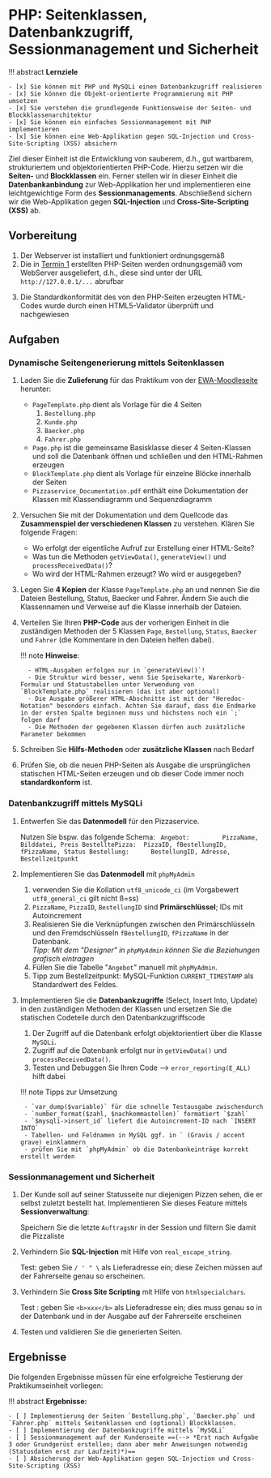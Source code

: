 # PHP: Seitenklassen, Datenbankzugriff, Sessionmanagement und Sicherheit

!!! abstract
    **Lernziele**

    - [x] Sie können mit PHP und MySQLi einen Datenbankzugriff realisieren
    - [x] Sie können die Objekt-orientierte Programmierung mit PHP umsetzen
    - [x] Sie verstehen die grundlegende Funktionsweise der Seiten- und Blockklassenarchitektur
    - [x] Sie können ein einfaches Sessionmanagement mit PHP implementieren
    - [x] Sie können eine Web-Applikation gegen SQL-Injection und Cross-Site-Scripting (XSS) absichern

Ziel dieser Einheit ist die Entwicklung von sauberem, d.h., gut wartbarem,  strukturiertem und objektorientierten PHP-Code. Hierzu setzen wir die **Seiten-** und **Blockklassen** ein. Ferner stellen wir in dieser Einheit die **Datenbankanbindung** zur Web-Applikation her und implementieren eine leichtgewichtige Form des **Sessionmanagements**. Abschließend sichern wir die Web-Applikation gegen **SQL-Injection** und **Cross-Site-Scripting (XSS)** ab. 


## Vorbereitung
1. Der Webserver ist installiert und funktioniert ordnungsgemäß
2. Die in [Termin 1](termin1.md) erstellten PHP-Seiten werden ordnungsgemäß vom WebServer ausgeliefert, d.h., diese sind unter der URL `http://127.0.0.1/...` abrufbar
<!-- 3. Der von den PHP-Seiten erzeugte HTML-Code ist standardkonform;  -->
3. Die Standardkonformität des von den PHP-Seiten erzeugten HTML-Codes wurde durch einen HTML5-Validator überprüft und nachgewiesen



## Aufgaben

### Dynamische Seitengenerierung mittels Seitenklassen

1. Laden Sie die **Zulieferung** für das Praktikum von der [EWA-Moodleseite](https://lernen.h-da.de/course/view.php?id=6940) herunter:
      - `PageTemplate.php` dient als Vorlage für die 4 Seiten 
        1. `Bestellung.php`
        2. `Kunde.php`
        3. `Baecker.php`  
        4. `Fahrer.php`
      - `Page.php` ist die gemeinsame Basisklasse dieser 4 Seiten-Klassen und soll die Datenbank öffnen und schließen und den HTML-Rahmen erzeugen
      - `BlockTemplate.php` dient als Vorlage für einzelne Blöcke innerhalb der Seiten
      - `Pizzaservice_Documentation.pdf` enthält eine Dokumentation der Klassen mit Klassendiagramm und Sequenzdiagramm

2. Versuchen Sie mit der Dokumentation und dem Quellcode das **Zusammenspiel der verschiedenen Klassen** zu verstehen. Klären Sie folgende Fragen:
      - Wo erfolgt der eigentliche Aufruf zur Erstellung einer HTML-Seite?
      - Was tun die Methoden `getViewData()`, `generateView()` und `processReceivedData()`?
      - Wo wird der HTML-Rahmen erzeugt? Wo wird er ausgegeben?

3. Legen Sie **4 Kopien** der Klasse `PageTemplate.php` an und nennen Sie die Dateien Bestellung, Status, Baecker und Fahrer. Ändern Sie auch die Klassennamen und Verweise auf die Klasse innerhalb der Dateien.

4. Verteilen Sie Ihren **PHP-Code** aus der vorherigen Einheit in die zuständigen Methoden der 5 Klassen `Page`, `Bestellung`, `Status`, `Baecker` und `Fahrer` (die Kommentare in den Dateien helfen dabei).  

    !!! note
        **Hinweise**:

         - HTML-Ausgaben erfolgen nur in `generateView()`!
         - Die Struktur wird besser, wenn Sie Speisekarte, Warenkorb-Formular und Statustabellen unter Verwendung von `BlockTemplate.php` realisieren (das ist aber optional)
         - Die Ausgabe größerer HTML-Abschnitte ist mit der "Heredoc-Notation" besonders einfach. Achten Sie darauf, dass die Endmarke in der ersten Spalte beginnen muss und höchstens noch ein `;` folgen darf
         - Die Methoden der gegebenen Klassen dürfen auch zusätzliche Parameter bekommen

5. Schreiben Sie **Hilfs-Methoden** oder **zusätzliche Klassen** nach Bedarf

6. Prüfen Sie, ob die neuen PHP-Seiten als Ausgabe die ursprünglichen statischen HTML-Seiten erzeugen und ob dieser Code immer noch **standardkonform** ist.

         
    <!-- !!! note 
        **Hinweis**: Alle Seiten müssen **objektorientiert** unter Verwendung der gegebenen Templates ([Download](https://lernen.h-da.de/course/view.php?id=6940) von der EWA-Moodleseite) implementiert werden! -->

### Datenbankzugriff mittels MySQLi

1. Entwerfen Sie das **Datenmodell** für den Pizzaservice. 

    Nutzen Sie bspw. das folgende Schema:
       ``` 
       Angebot:         PizzaName, Bilddatei, Preis
       BestelltePizza:  PizzaID, fBestellungID, fPizzaName, Status
       Bestellung:      BestellungID, Adresse, Bestellzeitpunkt
       ```

2. Implementieren Sie das **Datenmodell** mit `phpMyAdmin`
      1. verwenden Sie die Kollation `utf8_unicode_ci` (im Vorgabewert `utf8_general_ci` gilt nicht ß=ss)
      2. `PizzaName`, `PizzaID`, `BestellungID` sind **Primärschlüssel**; IDs mit Autoincrement
      3. Realisieren Sie die Verknüpfungen zwischen den Primärschlüsseln und den Fremdschlüsseln `fBestellungID`, `fPizzaName` in der Datenbank.  
      *Tipp: Mit dem "Designer" in `phpMyAdmin` können Sie die Beziehungen grafisch eintragen*
      4. Füllen Sie die Tabelle "`Angebot`" manuell mit `phpMyAdmin`.
      5. Tipp zum Bestellzeitpunkt: MySQL-Funktion `CURRENT_TIMESTAMP` als Standardwert des Feldes.

3. Implementieren Sie die **Datenbankzugriffe** (Select, Insert Into, Update) in den zuständigen Methoden der Klassen und ersetzen Sie die statischen Codeteile durch den Datenbankzugriffscode
      1. Der Zugriff auf die Datenbank erfolgt objektorientiert über die Klasse `MySQLi`. 
      2. Zugriff auf die Datenbank erfolgt nur in `getViewData()` und `processReceivedData()`.
      3. Testen und Debuggen Sie Ihren Code --> `error_reporting(E_ALL)` hilft dabei

    !!! note
        Tipps zur Umsetzung
        
        - `var_dump($variable)` für die schnelle Testausgabe zwischendurch
        - `number_format($zahl, $nachkommastellen)` formatiert `$zahl`
        - `$mysqli->insert_id` liefert die Autoincrement-ID nach `INSERT INTO`
        - Tabellen- und Feldnamen in MySQL ggf. in ` (Gravis / accent grave) einklammern
        - prüfen Sie mit `phpMyAdmin` ob die Datenbankeinträge korrekt erstellt werden

      



 

### Sessionmanagement und Sicherheit

1. Der Kunde soll auf seiner Statusseite nur diejenigen Pizzen sehen, die er selbst zuletzt bestellt hat. Implementieren Sie dieses Feature mittels **Sessionverwaltung**:  

      Speichern Sie die letzte `AuftragsNr` in der Session und filtern Sie damit die Pizzaliste

2. Verhindern Sie **SQL-Injection** mit Hilfe von `real_escape_string`.  

      Test: geben Sie `/ ' " \` als Lieferadresse ein; diese Zeichen müssen auf der Fahrerseite genau so erscheinen.

3. Verhindern Sie **Cross Site Scripting** mit Hilfe von `htmlspecialchars`.  

      Test
      : geben Sie `<b>xxx</b>` als Lieferadresse ein; dies muss genau so in der Datenbank und in der Ausgabe auf der Fahrerseite erscheinen

4. Testen und validieren Sie die generierten Seiten.



## Ergebnisse

Die folgenden Ergebnisse müssen für eine erfolgreiche Testierung der Praktikumseinheit vorliegen:

!!! abstract
    __Ergebnisse:__

    - [ ] Implementierung der Seiten `Bestellung.php`, `Baecker.php` und `Fahrer.php` mittels Seitenklassen und (optional) Blockklassen.
    - [ ] Implementierung der Datenbankzugriffe mittels `MySQLi`
    - [ ] Sessionmanagement auf der Kundenseite ==(--> *Erst nach Aufgabe 3 oder Grundgerüst erstellen; dann aber mehr Anweisungen notwendig (Statusdaten erst zur Laufzeit)*)==
    - [ ] Absicherung der Web-Applikation gegen SQL-Injection und Cross-Site-Scripting (XSS)





